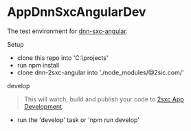 # AppDnnSxcAngularDev

The test environment for [dnn-sxc-angular](https://github.com/2sic/dnn-sxc-angular).

Setup
- clone this repo into 'C:\projects'
- run npm install
- clone dnn-2sxc-angular into './node_modules/@2sic.com/'

develop
> This will watch, build and publish your code to [2sxc App Development](http://app-dev.2sxc.org/).
- run the 'develop' task or 'npm run develop'
